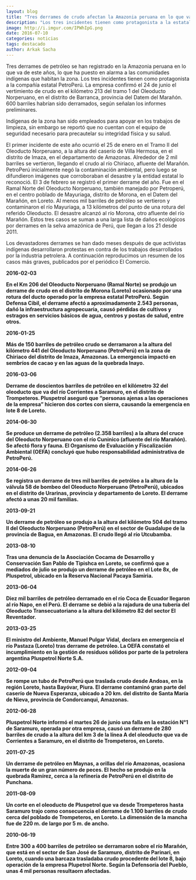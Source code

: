 ```yaml
---
layout: blog
title: "Tres derrames de crudo afectan la Amazonia peruana en lo que va del año"
description: "Los tres incidentes tienen como protagonista a la estatal PetroPerú. En junio se registró el último derrame que afecta a las comunidades indígenas."
image: http://i.imgur.com/IPWhIpG.png
date: 2016-07-10
categories: noticias
tags: destacado
author: Arkak Sacha
---
```


Tres derrames de petróleo se han registrado en la Amazonia peruana en lo que va de este años, lo que ha puesto en alarma a las comunidades indígenas que habitan la zona. Los tres incidentes tienen como protagonista a la compañía estatal PetroPerú.
La empresa confirmó el 24 de junio el vertimiento de crudo en el kilómetro 213 del tramo 1 del Oleoducto Norperuano, en el distrito de Barranca, provincia del Datem del Marañón. 600 barriles habrían sido derramados, según señalan los informes preliminares.  

Indígenas de la zona han sido empleados para apoyar en los trabajos de limpieza, sin embargo se reportó que no cuentan con el equipo de seguridad necesario para precautelar su integridad física y su salud. 

El primer incidente de este año ocurrió el 25 de enero en el Tramo II del Oleoducto Norperuano, a la altura del caserío de Villa Hermosa, en el distrito de Imaza, en el departamento de Amazonas. Alrededor de 2 mil barriles se vertieron, llegando el crudo al río Chiriaco, afluente del Marañón. PetroPerú inicialmente negó la contaminación ambiental, pero luego se difundieron imágenes que corroboraban el desastre y la entidad estatal lo reconoció.
El 3 de febrero se registró el primer derrame del año. Fue en el Ramal Norte del Oleoducto Norperuano, también manejado por Petroperú, en el centro poblado de Mayuriaga, distrito de Morona, en el Datem del Marañón, en Loreto. Al menos mil barriles de petróleo se vertieron y contaminaron el río Mayuriaga, a 13 kilómetros del punto de una rotura del referido Oleoducto. El desastre alcanzó al río Morona, otro afluente del río Marañón.
Estos tres casos se suman a una larga lista de daños ecológicos por derrames en la selva amazónica de Perú, que llegan a los 21 desde 2011. 

Los devastadores derrames se han dado meses después de que activistas indígenas desarrollaron protestas en contra de los trabajos desarrollados por la industria petrolera.
A continuación reproducimos un resumen de los casos más graves, publicados por el periódico El Comercio.

<b>2016-02-03<b>

En el Km 206 del Oleoducto Norperuano (Ramal Norte) se produjo un derrame de crudo en el distrito de Morona (Loreto) ocasionado por una rotura del ducto operado por la empresa estatal PetroPerú. Según Defensa Cibil, el derrame afectó a aproximadamente 2.543 personas, dañó la infraestructura agropecuaria, causó pérdidas de cultivos y estragos en servicios básicos de agua, centros y postas de salud, entre otros.

<b>2016-01-25<b>

Más de 150 barriles de petróleo crudo se derramaron a la altura del kilómetro 441 del Oleoducto Norperuano (PetroPerú) en la zona de Chiriaco del distrito de Imaza, Amazonas. La emergencia impactó en sembríos de cacao y en las aguas de la quebrada Inayo.

<b>2016-03-06<b>

Derrame de doscientos barriles de petróleo en el kilómetro 32 del oleoducto que va del río Corrientes a Saramuro, en el distrito de Trompeteros. Pluspetrol aseguró que “personas ajenas a las operaciones de la empresa” hicieron dos cortes con sierra, causando la emergencia en lote 8 de Loreto.

<b>2014-06-30<b>

Se produce un derrame de petróleo (2.358 barriles) a la altura del cruce del Oleoducto Norperuano con el río Cuninico (afluente del río Marañón). Se afectó flora y fauna. El Organismo de Evaluación y Fiscalización Ambiental (OEFA) concluyó que hubo responsabilidad administrativa de PetroPerú.

<b>2014-06-26<b>

Se registra un derrame de tres mil barriles de petróleo a la altura de la válvula 58 de bombeo del Oleoducto Norperuano (PetroPerú), ubicados en el distrito de Urarinas, provincia y departamento de Loreto. El derrame afectó a unas 20 mil familias.

<b>2013-09-21<b>

Un derrame de petróleo se produjo a la altura del kilómetro 504 del tramo II del Oleoducto Norperuano (PetroPerú) en el sector de Guadalupe de la provincia de Bagua, en Amazonas. El crudo llegó al río Utcubamba.

<b>2013-08-10<b>

Tras una denuncia de la Asociación Cocama de Desarrollo y Conservación San Pablo de Tipishca en Loreto, se confirmó que a mediados de julio se produjo un derrame de petróleo en el Lote 8x, de Pluspetrol, ubicado en la Reserva Nacional Pacaya Samiria.

<b>2013-06-04<b>

Diez mil barriles de petróleo derramado en el río Coca de Ecuador llegaron al río Napo, en el Perú. El derrame se debió a la rajadura de una tubería del Oleoducto Transecuatoriano a la altura del kilómetro 82 del sector El Reventador.

<b>2013-03-25<b>

El ministro del Ambiente, Manuel Pulgar Vidal, declara en emergencia el río Pastaza (Loreto) tras derrame de petróleo. La OEFA constató el incumplimiento en la gestión de residuos sólidos por parte de la petrolera argentina Pluspetrol Norte S.A.

<b>2012-09-04<b>

Se rompe un tubo de PetroPerú que traslada crudo desde Andoas, en la región Loreto, hasta Bayóvar, Piura. El derrame contaminó gran parte del caserío de Nueva Esperanza, ubicado a 20 km. del distrito de Santa María de Nieva, provincia de Condorcanqui, Amazonas.

<b>2012-06-28<b>

Pluspetrol Norte informó el martes 26 de junio una falla en la estación N°1 de Saramuro, operada por otra empresa, causó un derrame de 280 barriles de crudo a la altura del km 3 de la línea A del oleoducto que va de Corrientes a Saramuro, en el distrito de Trompeteros, en Loreto.

<b>2011-07-25<b>

Un derrame de petróleo en Maynas, a orillas del río Amazonas, ocasiona la muerte de un gran número de peces. El hecho se produjo en la quebrada Ramírez, cerca a la refinería de PetroPerú en el distrito de Punchana.

<b>2011-08-09<b>

Un corte en el oleoducto de Pluspetrol que va desde Trompeteros hasta Saramuro trajo como consecuencia el derrame de 1.100 barriles de crudo cerca del poblado de Trompeteros, en Loreto. La dimensión de la mancha fue de 220 m. de largo por 5 m. de ancho.

<b>2010-06-19<b>

Entre 300 a 400 barriles de petróleo se derramaron sobre el río Marañón, que está en el sector de San José de Saramuro, distrito de Parinari, en Loreto, cuando una barcaza trasladaba crudo procedente del lote 8, bajo operación de la empresa Plupetrol Norte. Según la Defensoría del Pueblo, unas 4 mil personas resultaorn afectadas.

